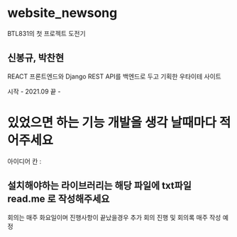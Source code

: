 # website_newsong

BTL831의 첫 프로젝트 도전기

신봉규, 박찬현
------

REACT 프론트엔드와 Django REST API를 백엔드로 두고 기획한 우타이테 사이트 

시작 - 2021.09 
끝 - 

있었으면 하는 기능 개발을 생각 날때마다 적어주세요
=========
아이디어 칸 :

설치해야하는 라이브러리는 해당 파일에 txt파일 read.me 로 작성해주세요
------------

회의는 매주 화요일이며 진행사항이 끝났을경우 추가 회의 진행 및 회의록 매주 작성 예정
